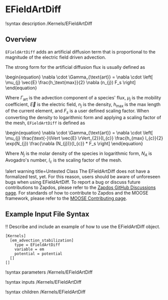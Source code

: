# EFieldArtDiff

!syntax description /Kernels/EFieldArtDiff

## Overview

`EFieldArtDiff` adds an artificial diffusion term that is proportional to the magnitude of the electric field driven advection.

The strong form for the artificial diffusion flux is usually defined as

\begin{equation}
\nabla \cdot \Gamma_{\text{art}} = \nabla \cdot \left[ \mu_{j} \vec{E} \frac{h_\text{max}}{2} \nabla (n_{j})  F_s \right]
\end{equation}

Where $\Gamma_{\text{art}}$ is the advection component of a species' flux, $\mu_{j}$ is the mobility coefficient, $\vec{E}$ is the electric field, $n_{j}$ is the density, $h_\text{max}$ is the max length of the current element, and $F_{s}$ is a user defined scaling factor.
When converting the density to logarithmic form and applying a scaling factor of the mesh,
`EFieldArtDiff` is defined as

\begin{equation}
\nabla \cdot \Gamma_{\text{art}} = \nabla \cdot \left[ \mu_{j} \frac{\text{-}\lVert \vec{E} \rVert_{2}}{l_{c}} \frac{h_{max} l_{c}}{2} \exp(N_{j}) \frac{\nabla (N_{j})}{l_{c}}  * F_s \right]
\end{equation}

Where $N_{j}$ is the molar density of the species in logarithmic form, $N_{A}$ is Avogadro's
number, $l_{c}$ is the scaling factor of the mesh.

!alert warning title=Untested Class
The EFieldArtDiff does not have a formalized test, yet. For this reason,
users should be aware of unforeseen bugs when using EFieldArtDiff. To
report a bug or discuss future contributions to Zapdos, please refer to the
[Zapdos GitHub Discussions page](https://github.com/shannon-lab/zapdos/discussions).
For standards of how to contribute to Zapdos and the MOOSE framework,
please refer to the [MOOSE Contributing page](framework/contributing.md).

## Example Input File Syntax

!! Describe and include an example of how to use the EFieldArtDiff object.

```text
[Kernels]
  [em_advection_stabilization]
    type = EFieldArtDiff
    variable = em
    potential = potential
  []
[]
```

!syntax parameters /Kernels/EFieldArtDiff

!syntax inputs /Kernels/EFieldArtDiff

!syntax children /Kernels/EFieldArtDiff
